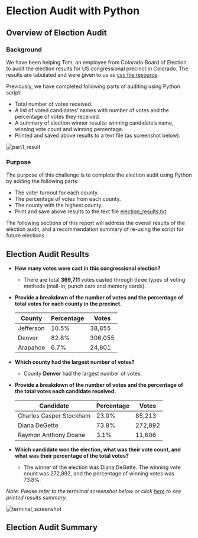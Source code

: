 # Election Audit with Python

## Overview of Election Audit

### Background
We have been helping Tom, an employee from Colorado Board of Election to audit the election results for US congressional precinct in Colorado. The results are tabulated and were given to us as [csv file resource](https://github.com/weihaolun/election-analysis/blob/161dd8acccf89241788970adec1b838c3c1545a3/Resources/election_results.csv).

Previously, we have completed following parts of auditing using Python script:
-	Total number of votes received.
-	A list of voted candidates’ names with number of votes and the percentage of votes they received.
-	A summary of election winner results: winning candidate’s name, winning vote count and winning percentage.
-	Printed and saved above results to a text file (as screenshot below).

![part1_result](https://user-images.githubusercontent.com/84211948/124236667-63e64000-dab2-11eb-8716-3ee1d550d3d5.png)

### Purpose
The purpose of this challenge is to complete the election audit using Python by adding the following parts:
-	The voter turnout for each county.
-	The percentage of votes from each county.
-	The county with the highest county.
-	Print and save above results to the text file [election_results.txt](https://github.com/weihaolun/election-analysis/blob/161dd8acccf89241788970adec1b838c3c1545a3/analysis/election_results.txt).

The following sections of this report will address the overall results of the election audit, and a recommendation summary of re-using the script for future elections.

## Election Audit Results
- **How many votes were cast in this congressional election?**

  - There are total **369,711** votes casted through three types of voting methods (mail-in, punch cars and memory cards).

- **Provide a breakdown of the number of votes and the percentage of total votes for each county in the precinct.**

     |   County   |   Percentage  |     Votes     |
     | ------------- | ------------- | ------------- |
     | Jefferson | 10.5%  | 38,855  |
     | Denver  | 82.8%  | 306,055  |
     | Arapahoe  | 6.7%  | 24,801  |

- **Which county had the largest number of votes?**

  - County **Denver** had the largest number of votes.
  
- **Provide a breakdown of the number of votes and the percentage of the total votes each candidate received.**

     |   Candidate   |   Percentage  |     Votes     |
     | ------------- | ------------- | ------------- |
     | Charles Casper Stockham | 23.0%  | 85,213  |
     | Diana DeGette  | 73.8%  | 272,892  |
     | Raymon Anthony Doane  | 3.1%  | 11,606  |
 
- **Which candidate won the election, what was their vote count, and what was their percentage of the total votes?**
  
  -  The winner of the election was Diana DeGette.
The winning vote count was 272,892, and the percentage of winning votes was 73.8%.

_Note: Please refer to the termimal screenshot below or click [here](https://github.com/weihaolun/election-analysis/blob/161dd8acccf89241788970adec1b838c3c1545a3/analysis/election_results.txt) to see printed results summary._

![terminal_screenshot](https://user-images.githubusercontent.com/84211948/124240685-b0337f00-dab6-11eb-9858-22505fcdf515.png)

## Election Audit Summary
